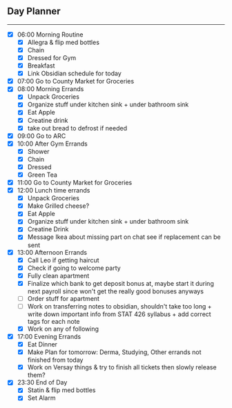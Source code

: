 ## Day Planner
---
- [x] 06:00 Morning Routine
	- [x] Allegra & flip med bottles
	- [x] Chain
	- [x] Dressed for Gym
	- [x] Breakfast
	- [x] Link Obsidian schedule for today
- [x] 07:00 Go to County Market for Groceries
- [x] 08:00 Morning Errands
	- [x] Unpack Groceries
	- [x] Organize stuff under kitchen sink + under bathroom sink
	- [x] Eat Apple 
	- [x] Creatine drink
	- [x] take out bread to defrost if needed
- [x] 09:00 Go to ARC
- [x] 10:00 After Gym Errands
	- [x] Shower
	- [x] Chain
	- [x] Dressed
	- [x] Green Tea
- [x] 11:00 Go to County Market for Groceries
- [x] 12:00 Lunch time errands
	- [x] Unpack Groceries
	- [x] Make Grilled cheese?
	- [x] Eat Apple
	- [x] Organize stuff under kitchen sink + under bathroom sink
	- [x] Creatine Drink
	- [x] Message Ikea about missing part on chat see if replacement can be sent
- [x] 13:00 Afternoon Errands
	- [x] Call Leo if getting haircut
	- [x] Check if going to welcome party 
	- [x] Fully clean apartment 
	- [x] Finalize which bank to get deposit bonus at, maybe start it during next payroll since won't get the really good bonuses anyways
	- [ ] Order stuff for apartment
	- [ ] Work on transferring notes to obsidian, shouldn't take too long + write down important info from STAT 426 syllabus + add correct tags for each note
	- [x] Work on any of following
- [x] 17:00 Evening Errands
	- [x] Eat Dinner
	- [x] Make Plan for tomorrow: Derma, Studying, Other errands not finished from today
	- [x] Work on Versay things & try to finish all tickets then slowly release them?
- [x] 23:30 End of Day
	- [x] Statin & flip med bottles
	- [x] Set Alarm